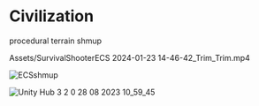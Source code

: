 # Civilization
 procedural terrain shmup

Assets/SurvivalShooterECS 2024-01-23 14-46-42_Trim_Trim.mp4
  
 ![ECSshmup](https://github.com/cemtas81/Civilization/assets/79138234/cadc2351-bd23-480c-ae88-cdd4014a5665)



 ![Unity Hub 3 2 0 28 08 2023 10_59_45](https://github.com/cemtas81/Civilization/assets/79138234/fea871da-05c0-44f2-9a27-cfe4fdafb309)


